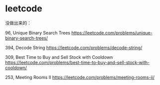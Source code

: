 # leetcode

没做出来的：


96, Unique Binary Search Trees
https://leetcode.com/problems/unique-binary-search-trees/

394, Decode String
https://leetcode.com/problems/decode-string/

309, Best Time to Buy and Sell Stock with Cooldown
https://leetcode.com/problems/best-time-to-buy-and-sell-stock-with-cooldown/

253, Meeting Rooms II
https://leetcode.com/problems/meeting-rooms-ii/


